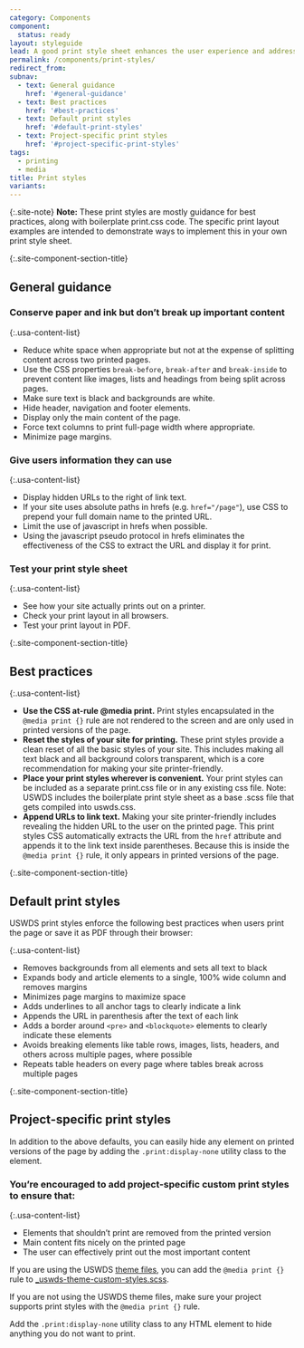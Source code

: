 ```yaml
---
category: Components
component:
  status: ready
layout: styleguide
lead: A good print style sheet enhances the user experience and addresses many issues people face when printing from the web.
permalink: /components/print-styles/
redirect_from:
subnav:
  - text: General guidance
    href: '#general-guidance'
  - text: Best practices
    href: '#best-practices'
  - text: Default print styles
    href: '#default-print-styles'
  - text: Project-specific print styles
    href: '#project-specific-print-styles'
tags:
  - printing
  - media
title: Print styles
variants:
---
```


{:.site-note}
**Note:** These print styles are mostly guidance for best practices, along with boilerplate print.css code. The specific print layout examples are intended to demonstrate ways to implement this in your own print style sheet.

{:.site-component-section-title}
## General guidance
### Conserve paper and ink but don’t break up important content

{:.usa-content-list}
- Reduce white space when appropriate but not at the expense of splitting content across two printed pages.
- Use the CSS properties `break-before`, `break-after` and `break-inside` to prevent content like images, lists and headings from being split across pages.
- Make sure text is black and backgrounds are white.
- Hide header, navigation and footer elements.
- Display only the main content of the page.
- Force text columns to print full-page width where appropriate.
- Minimize page margins.

### Give users information they can use

{:.usa-content-list}
- Display hidden URLs to the right of link text.
- If your site uses absolute paths in hrefs (e.g. `href="/page"`), use CSS to prepend your full domain name to the printed URL.
- Limit the use of javascript in hrefs when possible.
- Using the javascript pseudo protocol in hrefs eliminates the effectiveness of the CSS to extract the URL and display it for print.

### Test your print style sheet

{:.usa-content-list}
- See how your site actually prints out on a printer.
- Check your print layout in all browsers.
- Test your print layout in PDF.

{:.site-component-section-title}
## Best practices

{:.usa-content-list}
- **Use the CSS at-rule @media print.** Print styles encapsulated in the `@media print {}` rule are not rendered to the screen and are only used in printed versions of the page.
- **Reset the styles of your site for printing.** These print styles provide a clean reset of all the basic styles of your site. This includes making all text black and all background colors transparent, which is a core recommendation for making your site printer-friendly.
- **Place your print styles wherever is convenient.** Your print styles can be included as a separate print.css file or in any existing css file. Note: USWDS includes the boilerplate print style sheet as a base .scss file that gets compiled into uswds.css.
- **Append URLs to link text.** Making your site printer-friendly includes revealing the hidden URL to the user on the printed page. This print styles CSS automatically extracts the URL from the `href` attribute and appends it to the link text inside parentheses. Because this is inside the `@media print {}` rule, it only appears in printed versions of the page.

{:.site-component-section-title}
## Default print styles
USWDS print styles enforce the following best practices when users print the page or save it as PDF through their browser:

{:.usa-content-list}
- Removes backgrounds from all elements and sets all text to black
- Expands body and article elements to a single, 100% wide column and removes margins
- Minimizes page margins to maximize space
- Adds underlines to all anchor tags to clearly indicate a link
- Appends the URL in parenthesis after the text of each link
- Adds a border around `<pre>` and `<blockquote>` elements to clearly indicate these elements
- Avoids breaking elements like table rows, images, lists, headers, and others across multiple pages, where possible
- Repeats table headers on every page where tables break across multiple pages

{:.site-component-section-title}
## Project-specific print styles
In addition to the above defaults, you can easily hide any element on printed versions of the page by adding the `.print:display-none` utility class to the element.

### You’re encouraged to add project-specific custom print styles to ensure that:
{:.usa-content-list}
- Elements that shouldn’t print are removed from the printed version
- Main content fits nicely on the printed page
- The user can effectively print out the most important content

If you are using the USWDS [theme files](https://github.com/uswds/uswds/tree/develop/src/stylesheets/theme), you can add the `@media print {}` rule to [_uswds-theme-custom-styles.scss](href="https://github.com/uswds/uswds/blob/develop/src/stylesheets/theme/_uswds-theme-custom-styles.scss").

If you are not using the USWDS theme files, make sure your project supports print styles with the `@media print {}` rule.

Add the `.print:display-none` utility class to any HTML element to hide anything you do not want to print.

